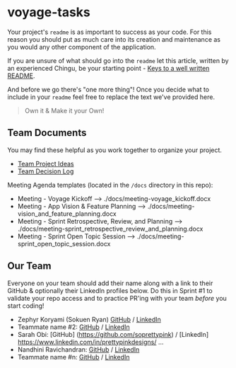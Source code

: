 # voyage-tasks

Your project's `readme` is as important to success as your code. For 
this reason you should put as much care into its creation and maintenance
as you would any other component of the application.

If you are unsure of what should go into the `readme` let this article,
written by an experienced Chingu, be your starting point - 
[Keys to a well written README](https://tinyurl.com/yk3wubft).

And before we go there's "one more thing"! Once you decide what to include
in your `readme` feel free to replace the text we've provided here.

> Own it & Make it your Own!

## Team Documents

You may find these helpful as you work together to organize your project.

- [Team Project Ideas](./docs/team_project_ideas.md)
- [Team Decision Log](./docs/team_decision_log.md)

Meeting Agenda templates (located in the `/docs` directory in this repo):

- Meeting - Voyage Kickoff --> ./docs/meeting-voyage_kickoff.docx
- Meeting - App Vision & Feature Planning --> ./docs/meeting-vision_and_feature_planning.docx
- Meeting - Sprint Retrospective, Review, and Planning --> ./docs/meeting-sprint_retrospective_review_and_planning.docx
- Meeting - Sprint Open Topic Session --> ./docs/meeting-sprint_open_topic_session.docx

## Our Team

Everyone on your team should add their name along with a link to their GitHub
& optionally their LinkedIn profiles below. Do this in Sprint #1 to validate
your repo access and to practice PR'ing with your team *before* you start
coding!

- Zephyr Koryami (Sokuen Ryan) [GitHub](https://github.com/sokuenryan) / [LinkedIn](https://linkedin.com/in/sokuenryan)
- Teammate name #2: [GitHub](https://github.com/ghaccountname) / [LinkedIn](https://linkedin.com/in/liaccountname)
- Sarah Obi: [GitHub] (https://github.com/soprettypink) / [LinkedIn] https://www.linkedin.com/in/prettypinkdesigns/
   ...
- Nandhini Ravichandran: [GitHub](https://github.com/Nandhini0123) / [LinkedIn](https://www.linkedin.com/in/nan-ravi/)
- Teammate name #n: [GitHub](https://github.com/ghaccountname) / [LinkedIn](https://linkedin.com/in/liaccountname)
